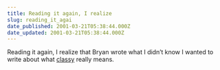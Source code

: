 ```yaml
---
title: Reading it again, I realize
slug: reading_it_agai
date_published: 2001-03-21T05:38:44.000Z
date_updated: 2001-03-21T05:38:44.000Z
---
```


Reading it again, I realize that Bryan wrote what I didn’t know I wanted to write about what [classy](http://www.bryanboyer.com/today.html?c=daily/030601.data) really means.

